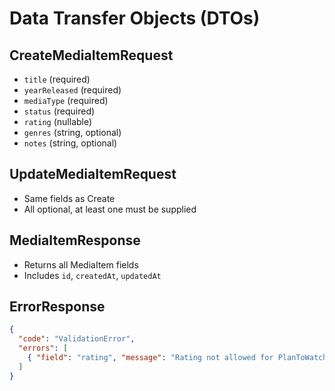 # Data Transfer Objects (DTOs)

## CreateMediaItemRequest
- `title` (required)
- `yearReleased` (required)
- `mediaType` (required)
- `status` (required)
- `rating` (nullable)
- `genres` (string, optional)
- `notes` (string, optional)

## UpdateMediaItemRequest
- Same fields as Create
- All optional, at least one must be supplied

## MediaItemResponse
- Returns all MediaItem fields
- Includes `id`, `createdAt`, `updatedAt`

## ErrorResponse
```json
{
  "code": "ValidationError",
  "errors": [
    { "field": "rating", "message": "Rating not allowed for PlanToWatch" }
  ]
}
